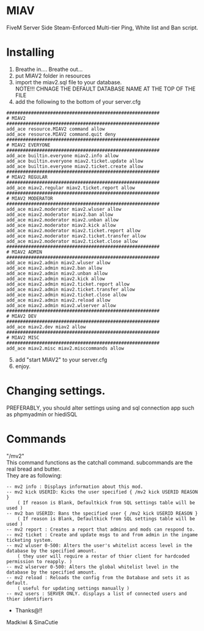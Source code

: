 # MIAV
FiveM Server Side Steam-Enforced Multi-tier Ping, White list and Ban script.

# Installing  
1. Breathe in.... Breathe out...  
2. put MIAV2 folder in resources  
3. import the miav2.sql file to your database.   
NOTE!!! CHNAGE THE DEFAULT DATABASE NAME AT THE TOP OF THE FILE  
4. add the following to the bottom of your server.cfg  
```
########################################################
# MIAV2
########################################################
add_ace resource.MIAV2 command allow
add_ace resource.MIAV2 command.quit deny
########################################################
# MIAV2 EVERYONE
########################################################
add_ace builtin.everyone miav2.info allow
add_ace builtin.everyone miav2.ticket.update allow
add_ace builtin.everyone miav2.ticket.create allow
########################################################
# MIAV2 REGULAR
########################################################
add_ace miav2.regular miav2.ticket.report allow
########################################################
# MIAV2 MODERATOR
########################################################
add_ace miav2.moderator miav2.wluser allow
add_ace miav2.moderator miav2.ban allow
add_ace miav2.moderator miav2.unban allow
add_ace miav2.moderator miav2.kick allow
add_ace miav2.moderator miav2.ticket.report allow
add_ace miav2.moderator miav2.ticket.transfer allow
add_ace miav2.moderator miav2.ticket.close allow
########################################################
# MIAV2 ADMIN
########################################################
add_ace miav2.admin miav2.wluser allow
add_ace miav2.admin miav2.ban allow
add_ace miav2.admin miav2.unban allow
add_ace miav2.admin miav2.kick allow
add_ace miav2.admin miav2.ticket.report allow
add_ace miav2.admin miav2.ticket.transfer allow
add_ace miav2.admin miav2.ticket.close allow
add_ace miav2.admin miav2.reload allow
add_ace miav2.admin miav2.wlserver allow
########################################################
# MIAV2 DEV
########################################################
add_ace miav2.dev miav2 allow
########################################################
# MIAV2 MISC
########################################################
add_ace miav2.misc miav2.misccommands allow
```
5. add "start MIAV2" to your server.cfg  
6. enjoy.  
  
# Changing settings.
PREFERABLY, you should alter settings using and sql connection app such as phpmyadmin or hiediSQL 
  
# Commands  
"/mv2"  
This command functions as the catchall command. subcommands are the real bread and butter.  
They are as following:  
```
-- mv2 info : Displays information about this mod.  
-- mv2 kick USERID: Kicks the user specified { /mv2 kick USERID REASON }  
    ( If reason is Blank, Defaultkick from SQL settings table will be used )  
-- mv2 ban USERID: Bans the specified user { /mv2 kick USERID REASON }  
    ( If reason is Blank, Defaultkick from SQL settings table will be used )  
-- mv2 report : Creates a report that admins and mods can respond to.  
-- mv2 ticket : Create and update msgs to and from admin in the ingame ticketing system.  
-- mv2 wluser 0-500: Alters the user's whitelist access level in the database by the specified amount.  
    ( they user will require a restar of thier client for hardcoded permission to reapply. )  
-- mv2 wlserver 0-500: Alters the global whitelist level in the database by the specified amount. 
-- mv2 reload : Reloads the config from the Database and sets it as default.  
    ( useful for updating settings manually )  
-- mv2 users : SERVER ONLY. displays a list of connected users and thier identifiers  
```
- Thanks@!!  

Madkiwi & SinaCutie
